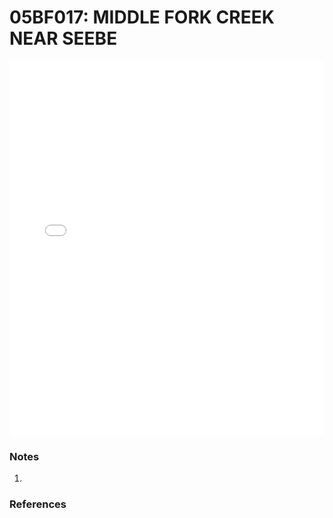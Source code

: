 # 05BF017: MIDDLE FORK CREEK NEAR SEEBE

<iframe src="/_static/stations/05BF017_fdc.html" width="100%" height="600" frameborder="0"></iframe>

### Notes
1. 

### References

